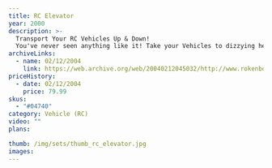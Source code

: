 ```yaml
---
title: RC Elevator
year: 2000
description: >-
  Transport Your RC Vehicles Up & Down!
  You've never seen anything like it! Take your Vehicles to dizzying heights by using standard Beams and Blocks to create an elevator shaft in your Rokenbok World. Then use your Control Pad to raise and lower your vehicles from one floor to the next. You can even use the enclosed Monorail Track adapter to convert your Rokenbok RC Elevator into a monorail transport! Combine with other building sets to build an elevator shaft up to four floors high (one floor shown). Works with Control Pad and radio key. Transports all Rokenbok Vehicles plus the new RC Monorail Freighter. Includes 61 pieces. Requires four AA batteries.
archiveLinks:
  - name: 02/12/2004
    link: https://web.archive.org/web/20040212045032/http://www.rokenbok.com/catalog/pd_aa_elevator.html
priceHistory:
  - date: 02/12/2004
    price: 79.99
skus:
  - "#04740"
category: Vehicle (RC)
video: ""
plans:

thumb: /img/sets/thumb_rc_elevator.jpg
images:
---
```

